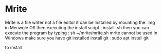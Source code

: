 # Mrite 
Mrite is a file writer not a file editor 
it can be installed by mounting the .img in 
Meowgle OS then executing the install script : install .sh
then you can execute the program by typing : sh ~/mrite/mrite.sh
mrite cannot be used in Windows
make sure you have git installed
install git : sudo apt install git

to install
